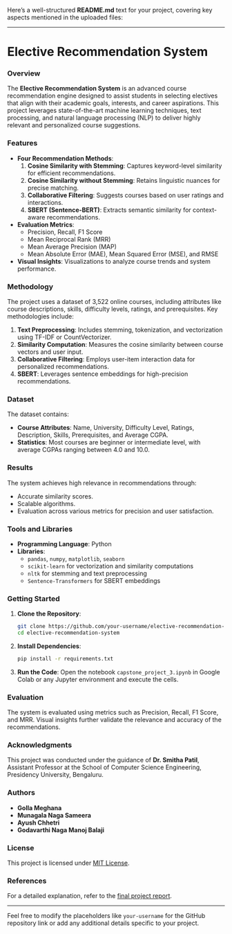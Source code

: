 Here’s a well-structured **README.md** text for your project, covering key aspects mentioned in the uploaded files:

---

# Elective Recommendation System

### Overview
The **Elective Recommendation System** is an advanced course recommendation engine designed to assist students in selecting electives that align with their academic goals, interests, and career aspirations. This project leverages state-of-the-art machine learning techniques, text processing, and natural language processing (NLP) to deliver highly relevant and personalized course suggestions.

### Features
- **Four Recommendation Methods**:
  1. **Cosine Similarity with Stemming**: Captures keyword-level similarity for efficient recommendations.
  2. **Cosine Similarity without Stemming**: Retains linguistic nuances for precise matching.
  3. **Collaborative Filtering**: Suggests courses based on user ratings and interactions.
  4. **SBERT (Sentence-BERT)**: Extracts semantic similarity for context-aware recommendations.
- **Evaluation Metrics**:
  - Precision, Recall, F1 Score
  - Mean Reciprocal Rank (MRR)
  - Mean Average Precision (MAP)
  - Mean Absolute Error (MAE), Mean Squared Error (MSE), and RMSE
- **Visual Insights**: Visualizations to analyze course trends and system performance.

### Methodology
The project uses a dataset of 3,522 online courses, including attributes like course descriptions, skills, difficulty levels, ratings, and prerequisites. Key methodologies include:
1. **Text Preprocessing**: Includes stemming, tokenization, and vectorization using TF-IDF or CountVectorizer.
2. **Similarity Computation**: Measures the cosine similarity between course vectors and user input.
3. **Collaborative Filtering**: Employs user-item interaction data for personalized recommendations.
4. **SBERT**: Leverages sentence embeddings for high-precision recommendations.

### Dataset
The dataset contains:
- **Course Attributes**: Name, University, Difficulty Level, Ratings, Description, Skills, Prerequisites, and Average CGPA.
- **Statistics**: Most courses are beginner or intermediate level, with average CGPAs ranging between 4.0 and 10.0.

### Results
The system achieves high relevance in recommendations through:
- Accurate similarity scores.
- Scalable algorithms.
- Evaluation across various metrics for precision and user satisfaction.

### Tools and Libraries
- **Programming Language**: Python
- **Libraries**:
  - `pandas`, `numpy`, `matplotlib`, `seaborn`
  - `scikit-learn` for vectorization and similarity computations
  - `nltk` for stemming and text preprocessing
  - `Sentence-Transformers` for SBERT embeddings

### Getting Started
1. **Clone the Repository**:
   ```bash
   git clone https://github.com/your-username/elective-recommendation-system.git
   cd elective-recommendation-system
   ```
2. **Install Dependencies**:
   ```bash
   pip install -r requirements.txt
   ```
3. **Run the Code**:
   Open the notebook `capstone_project_3.ipynb` in Google Colab or any Jupyter environment and execute the cells.

### Evaluation
The system is evaluated using metrics such as Precision, Recall, F1 Score, and MRR. Visual insights further validate the relevance and accuracy of the recommendations.

### Acknowledgments
This project was conducted under the guidance of **Dr. Smitha Patil**, Assistant Professor at the School of Computer Science Engineering, Presidency University, Bengaluru.

### Authors
- **Golla Meghana**
- **Munagala Naga Sameera**
- **Ayush Chhetri**
- **Godavarthi Naga Manoj Balaji**

### License
This project is licensed under [MIT License](LICENSE).

### References
For a detailed explanation, refer to the [final project report](final_report_2.pdf).

---

Feel free to modify the placeholders like `your-username` for the GitHub repository link or add any additional details specific to your project.
